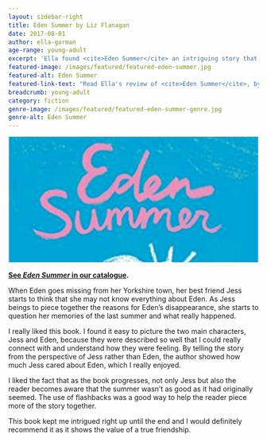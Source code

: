 ```yaml
---
layout: sidebar-right
title: Eden Summer by Liz Flanagan
date: 2017-08-01
author: ella-gorman
age-range: young-adult
excerpt: 'Ella found <cite>Eden Summer</cite> an intriguing story that shows the value of true friendship'
featured-image: /images/featured/featured-eden-summer.jpg
featured-alt: Eden Summer
featured-link-text: "Read Ella's review of <cite>Eden Summer</cite>, by Liz Flanagan."
breadcrumb: young-adult
category: fiction
genre-image: /images/featured/featured-eden-summer-genre.jpg
genre-alt: Eden Summer
---
```


![Eden Summer](/images/featured/featured-eden-summer.jpg)

**[See <cite>Eden Summer</cite> in our catalogue](https://suffolk.spydus.co.uk/cgi-bin/spydus.exe/ENQ/OPAC/BIBENQ?BRN=1996595).**

When Eden goes missing from her Yorkshire town, her best friend Jess starts to think that she may not know everything about Eden. As Jess beings to piece together the reasons for Eden’s disappearance, she starts to question her memories of the last summer and what really happened.

I really liked this book. I found it easy to picture the two main characters, Jess and Eden, because they were described so well that I could really connect with and understand how they were feeling. By telling the story from the perspective of Jess rather than Eden, the author showed how much Jess cared about Eden, which I really enjoyed.

I liked the fact that as the book progresses, not only Jess but also the reader becomes aware that the summer wasn’t as good as it had originally seemed. The use of flashbacks was a good way to help the reader piece more of the story together.

This book kept me intrigued right up until the end and I would definitely recommend it as it shows the value of a true friendship.
